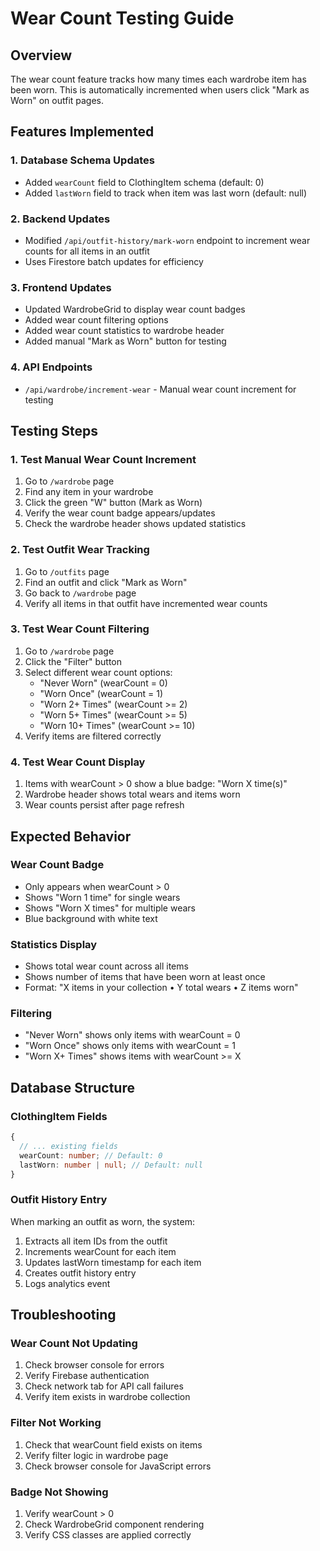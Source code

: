 # Wear Count Testing Guide

## Overview
The wear count feature tracks how many times each wardrobe item has been worn. This is automatically incremented when users click "Mark as Worn" on outfit pages.

## Features Implemented

### 1. Database Schema Updates
- Added `wearCount` field to ClothingItem schema (default: 0)
- Added `lastWorn` field to track when item was last worn (default: null)

### 2. Backend Updates
- Modified `/api/outfit-history/mark-worn` endpoint to increment wear counts for all items in an outfit
- Uses Firestore batch updates for efficiency

### 3. Frontend Updates
- Updated WardrobeGrid to display wear count badges
- Added wear count filtering options
- Added wear count statistics to wardrobe header
- Added manual "Mark as Worn" button for testing

### 4. API Endpoints
- `/api/wardrobe/increment-wear` - Manual wear count increment for testing

## Testing Steps

### 1. Test Manual Wear Count Increment
1. Go to `/wardrobe` page
2. Find any item in your wardrobe
3. Click the green "W" button (Mark as Worn)
4. Verify the wear count badge appears/updates
5. Check the wardrobe header shows updated statistics

### 2. Test Outfit Wear Tracking
1. Go to `/outfits` page
2. Find an outfit and click "Mark as Worn"
3. Go back to `/wardrobe` page
4. Verify all items in that outfit have incremented wear counts

### 3. Test Wear Count Filtering
1. Go to `/wardrobe` page
2. Click the "Filter" button
3. Select different wear count options:
   - "Never Worn" (wearCount = 0)
   - "Worn Once" (wearCount = 1)
   - "Worn 2+ Times" (wearCount >= 2)
   - "Worn 5+ Times" (wearCount >= 5)
   - "Worn 10+ Times" (wearCount >= 10)
4. Verify items are filtered correctly

### 4. Test Wear Count Display
1. Items with wearCount > 0 show a blue badge: "Worn X time(s)"
2. Wardrobe header shows total wears and items worn
3. Wear counts persist after page refresh

## Expected Behavior

### Wear Count Badge
- Only appears when wearCount > 0
- Shows "Worn 1 time" for single wears
- Shows "Worn X times" for multiple wears
- Blue background with white text

### Statistics Display
- Shows total wear count across all items
- Shows number of items that have been worn at least once
- Format: "X items in your collection • Y total wears • Z items worn"

### Filtering
- "Never Worn" shows only items with wearCount = 0
- "Worn Once" shows only items with wearCount = 1
- "Worn X+ Times" shows items with wearCount >= X

## Database Structure

### ClothingItem Fields
```typescript
{
  // ... existing fields
  wearCount: number; // Default: 0
  lastWorn: number | null; // Default: null
}
```

### Outfit History Entry
When marking an outfit as worn, the system:
1. Extracts all item IDs from the outfit
2. Increments wearCount for each item
3. Updates lastWorn timestamp for each item
4. Creates outfit history entry
5. Logs analytics event

## Troubleshooting

### Wear Count Not Updating
1. Check browser console for errors
2. Verify Firebase authentication
3. Check network tab for API call failures
4. Verify item exists in wardrobe collection

### Filter Not Working
1. Check that wearCount field exists on items
2. Verify filter logic in wardrobe page
3. Check browser console for JavaScript errors

### Badge Not Showing
1. Verify wearCount > 0
2. Check WardrobeGrid component rendering
3. Verify CSS classes are applied correctly 